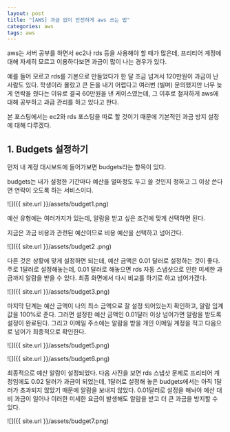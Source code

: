 ```yaml
---
layout: post
title: "[AWS] 과금 없이 안전하게 aws 쓰는 법" 
categories: aws
tags: aws
---
```


aws는 서버 공부를 하면서 ec2나 rds 등을 사용해야 할 때가 많은데, 프리티어 계정에 대해 자세히 모르고 이용하다보면 과금이 많이 나는 경우가 있다.

예를 들어 모르고 rds를 기본으로 만들었다가 한 달 조금 넘겨서 120만원이 과금이 난 사람도 있다. 학생이라 몰랐고 큰 돈을 내기 어렵다고 여러번 (빌며) 문의했지만 너무 늦게 연락을 줬다는 이유로 결국 60만원을 낸 케이스였는데, 그 이후로 철저하게 aws에 대해 공부하고 과금 관리를 하고 있다고 한다.

본 포스팅에서는 ec2와 rds 포스팅을 따로 할 것이기 때문에 기본적인 과금 방지 설정에 대해 다루겠다.

## 1\. Budgets 설정하기

먼저 내 계정 대시보드에 들어가보면 budgets라는 항목이 있다.

budgets는 내가 설정한 기간마다 예산을 얼마정도 두고 쓸 것인지 정하고 그 이상 쓴다면 연락이 오도록 하는 서비스이다.

![]({{ site.url }}/assets/budget1.png)

  
예산 유형에는 여러가지가 있는데, 알람을 받고 싶은 조건에 맞게 선택하면 된다.

지금은 과금 비용과 관련된 예산이므로 비용 예산을 선택하고 넘어간다.

![]({{ site.url }}/assets/budget2 .png)

  
  

다른 것은 상황에 맞게 설정하면 되는데, 예산 금액은 0.01 달러로 설정하는 것이 좋다. 주로 1달러로 설정해놓는데, 0.01 달러로 해놓으면 rds 자동 스냅샷으로 인한 미세한 과금까지 알람을 받을 수 있다. 최종 화면에서 다시 비교를 하기로 하고 넘어가겠다.

![]({{ site.url }}/assets/budget3.png)

  
  
  
마지막 단계는 예산 금액이 나의 최소 금액으로 잘 설정 되어있는지 확인하고, 알람 임계값을 100%로 준다. 그러면 설정한 예산 금액인 0.01달러 이상 넘어가면 알람을 받도록 설정이 완료된다. 그리고 이메일 주소에는 알람을 받을 개인 이메일 계정을 적고 다음으로 넘어가 최종적으로 확인한다.

![]({{ site.url }}/assets/budget5.png)

![]({{ site.url }}/assets/budget6.png)

  
  

최종적으로 예산 알람이 설정되었다. 다음 사진을 보면 rds 스냅샷 문제로 프리티어 계정임에도 0.02 달러가 과금이 되었는데, 1달러로 설정해 놓은 budgets에서는 아직 1달러가 초과되지 않았기 때문에 알람을 보내지 않았다. 0.01달러로 설정을 해놔야 예산 대비 과금이 일어나 이러한 미세한 요금이 발생해도 알람을 받고 더 큰 과금을 방지할 수 있다.

![]({{ site.url }}/assets/budget7.png)